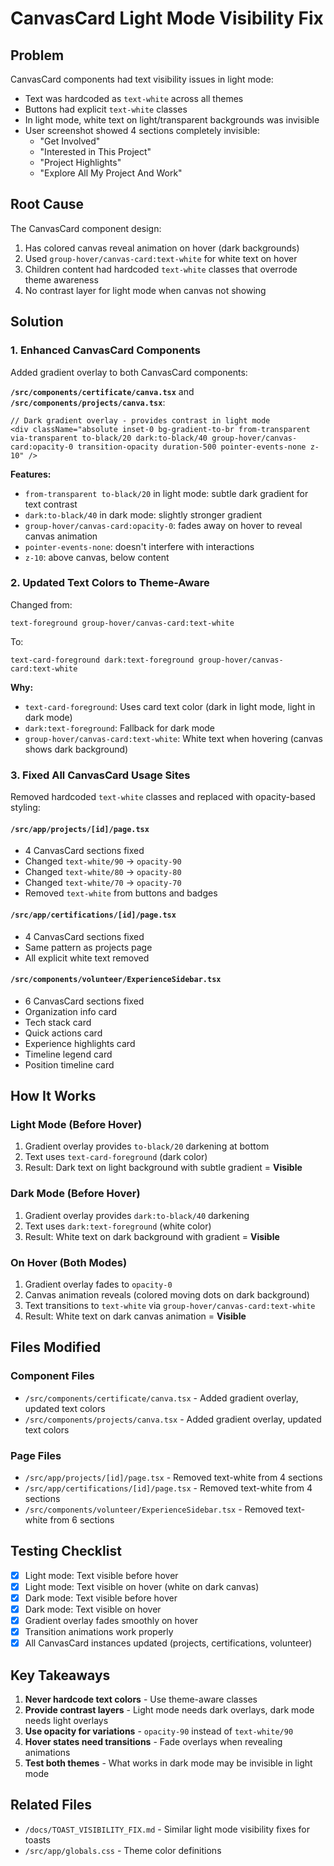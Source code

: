 # CanvasCard Light Mode Visibility Fix

## Problem

CanvasCard components had text visibility issues in light mode:

- Text was hardcoded as `text-white` across all themes
- Buttons had explicit `text-white` classes
- In light mode, white text on light/transparent backgrounds was invisible
- User screenshot showed 4 sections completely invisible:
  - "Get Involved"
  - "Interested in This Project"
  - "Project Highlights"
  - "Explore All My Project And Work"

## Root Cause

The CanvasCard component design:

1. Has colored canvas reveal animation on hover (dark backgrounds)
2. Used `group-hover/canvas-card:text-white` for white text on hover
3. Children content had hardcoded `text-white` classes that overrode theme awareness
4. No contrast layer for light mode when canvas not showing

## Solution

### 1. Enhanced CanvasCard Components

Added gradient overlay to both CanvasCard components:

**`/src/components/certificate/canva.tsx`** and **`/src/components/projects/canva.tsx`**:

```tsx
// Dark gradient overlay - provides contrast in light mode
<div className="absolute inset-0 bg-gradient-to-br from-transparent via-transparent to-black/20 dark:to-black/40 group-hover/canvas-card:opacity-0 transition-opacity duration-500 pointer-events-none z-10" />
```

**Features:**

- `from-transparent to-black/20` in light mode: subtle dark gradient for text contrast
- `dark:to-black/40` in dark mode: slightly stronger gradient
- `group-hover/canvas-card:opacity-0`: fades away on hover to reveal canvas animation
- `pointer-events-none`: doesn't interfere with interactions
- `z-10`: above canvas, below content

### 2. Updated Text Colors to Theme-Aware

Changed from:

```tsx
text-foreground group-hover/canvas-card:text-white
```

To:

```tsx
text-card-foreground dark:text-foreground group-hover/canvas-card:text-white
```

**Why:**

- `text-card-foreground`: Uses card text color (dark in light mode, light in dark mode)
- `dark:text-foreground`: Fallback for dark mode
- `group-hover/canvas-card:text-white`: White text when hovering (canvas shows dark background)

### 3. Fixed All CanvasCard Usage Sites

Removed hardcoded `text-white` classes and replaced with opacity-based styling:

#### `/src/app/projects/[id]/page.tsx`

- 4 CanvasCard sections fixed
- Changed `text-white/90` → `opacity-90`
- Changed `text-white/80` → `opacity-80`
- Changed `text-white/70` → `opacity-70`
- Removed `text-white` from buttons and badges

#### `/src/app/certifications/[id]/page.tsx`

- 4 CanvasCard sections fixed
- Same pattern as projects page
- All explicit white text removed

#### `/src/components/volunteer/ExperienceSidebar.tsx`

- 6 CanvasCard sections fixed
- Organization info card
- Tech stack card
- Quick actions card
- Experience highlights card
- Timeline legend card
- Position timeline card

## How It Works

### Light Mode (Before Hover)

1. Gradient overlay provides `to-black/20` darkening at bottom
2. Text uses `text-card-foreground` (dark color)
3. Result: Dark text on light background with subtle gradient = **Visible**

### Dark Mode (Before Hover)

1. Gradient overlay provides `dark:to-black/40` darkening
2. Text uses `dark:text-foreground` (white color)
3. Result: White text on dark background with gradient = **Visible**

### On Hover (Both Modes)

1. Gradient overlay fades to `opacity-0`
2. Canvas animation reveals (colored moving dots on dark background)
3. Text transitions to `text-white` via `group-hover/canvas-card:text-white`
4. Result: White text on dark canvas animation = **Visible**

## Files Modified

### Component Files

- `/src/components/certificate/canva.tsx` - Added gradient overlay, updated text colors
- `/src/components/projects/canva.tsx` - Added gradient overlay, updated text colors

### Page Files

- `/src/app/projects/[id]/page.tsx` - Removed text-white from 4 sections
- `/src/app/certifications/[id]/page.tsx` - Removed text-white from 4 sections
- `/src/components/volunteer/ExperienceSidebar.tsx` - Removed text-white from 6 sections

## Testing Checklist

- [x] Light mode: Text visible before hover
- [x] Light mode: Text visible on hover (white on dark canvas)
- [x] Dark mode: Text visible before hover
- [x] Dark mode: Text visible on hover
- [x] Gradient overlay fades smoothly on hover
- [x] Transition animations work properly
- [x] All CanvasCard instances updated (projects, certifications, volunteer)

## Key Takeaways

1. **Never hardcode text colors** - Use theme-aware classes
2. **Provide contrast layers** - Light mode needs dark overlays, dark mode needs light overlays
3. **Use opacity for variations** - `opacity-90` instead of `text-white/90`
4. **Hover states need transitions** - Fade overlays when revealing animations
5. **Test both themes** - What works in dark mode may be invisible in light mode

## Related Files

- `/docs/TOAST_VISIBILITY_FIX.md` - Similar light mode visibility fixes for toasts
- `/src/app/globals.css` - Theme color definitions
